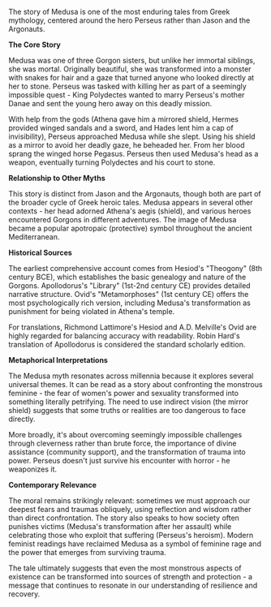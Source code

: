 The story of Medusa is one of the most enduring tales from Greek mythology, centered around the hero Perseus rather than Jason and the Argonauts.

**The Core Story**

Medusa was one of three Gorgon sisters, but unlike her immortal siblings, she was mortal. Originally beautiful, she was transformed into a monster with snakes for hair and a gaze that turned anyone who looked directly at her to stone. Perseus was tasked with killing her as part of a seemingly impossible quest - King Polydectes wanted to marry Perseus's mother Danae and sent the young hero away on this deadly mission.

With help from the gods (Athena gave him a mirrored shield, Hermes provided winged sandals and a sword, and Hades lent him a cap of invisibility), Perseus approached Medusa while she slept. Using his shield as a mirror to avoid her deadly gaze, he beheaded her. From her blood sprang the winged horse Pegasus. Perseus then used Medusa's head as a weapon, eventually turning Polydectes and his court to stone.

**Relationship to Other Myths**

This story is distinct from Jason and the Argonauts, though both are part of the broader cycle of Greek heroic tales. Medusa appears in several other contexts - her head adorned Athena's aegis (shield), and various heroes encountered Gorgons in different adventures. The image of Medusa became a popular apotropaic (protective) symbol throughout the ancient Mediterranean.

**Historical Sources**

The earliest comprehensive account comes from Hesiod's "Theogony" (8th century BCE), which establishes the basic genealogy and nature of the Gorgons. Apollodorus's "Library" (1st-2nd century CE) provides detailed narrative structure. Ovid's "Metamorphoses" (1st century CE) offers the most psychologically rich version, including Medusa's transformation as punishment for being violated in Athena's temple.

For translations, Richmond Lattimore's Hesiod and A.D. Melville's Ovid are highly regarded for balancing accuracy with readability. Robin Hard's translation of Apollodorus is considered the standard scholarly edition.

**Metaphorical Interpretations**

The Medusa myth resonates across millennia because it explores several universal themes. It can be read as a story about confronting the monstrous feminine - the fear of women's power and sexuality transformed into something literally petrifying. The need to use indirect vision (the mirror shield) suggests that some truths or realities are too dangerous to face directly.

More broadly, it's about overcoming seemingly impossible challenges through cleverness rather than brute force, the importance of divine assistance (community support), and the transformation of trauma into power. Perseus doesn't just survive his encounter with horror - he weaponizes it.

**Contemporary Relevance**

The moral remains strikingly relevant: sometimes we must approach our deepest fears and traumas obliquely, using reflection and wisdom rather than direct confrontation. The story also speaks to how society often punishes victims (Medusa's transformation after her assault) while celebrating those who exploit that suffering (Perseus's heroism). Modern feminist readings have reclaimed Medusa as a symbol of feminine rage and the power that emerges from surviving trauma.

The tale ultimately suggests that even the most monstrous aspects of existence can be transformed into sources of strength and protection - a message that continues to resonate in our understanding of resilience and recovery.